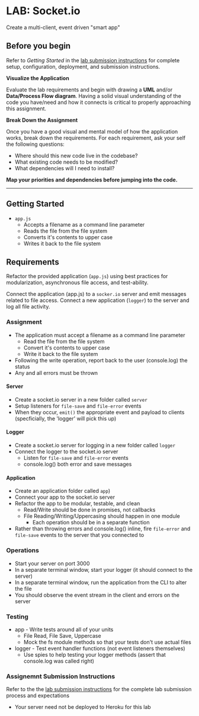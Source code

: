 # LAB: Socket.io

Create a multi-client, event driven "smart app"

## Before you begin
Refer to *Getting Started*  in the [lab submission instructions](../../../reference/submission-instructions/labs/README.md) for complete setup, configuration, deployment, and submission instructions.

**Visualize the Application**

Evaluate the lab requirements and begin with drawing a **UML** and/or **Data/Process Flow diagram**.  Having a solid visual understanding of the code you have/need and how it connects is critical to properly approaching this assignment.

**Break Down the Assignment**

Once you have a good visual and mental model of how the application works, break down the requirements. For each requirement, ask your self the following questions:

* Where should this new code live in the codebase?
* What existing code needs to be modified?
* What dependencies will I need to install?

**Map your priorities and dependencies before jumping into the code.**

---

## Getting Started

* `app.js` 
  * Accepts a filename as a command line parameter
  * Reads the file from the file system
  * Converts it's contents to upper case
  * Writes it back to the file system

## Requirements

Refactor the provided application (`app.js`) using best practices for modularization, asynchronous file access, and test-ability.

Connect the application (app.js) to a `socker.io` server and emit messages related to file access.  Connect a new application (`logger`) to the server and log all file activity.

### Assignment
* The application must accept a filename as a command line parameter
  * Read the file from the file system
  * Convert it's contents to upper case
  * Write it back to the file system
* Following the write operation, report back to the user (console.log) the status
* Any and all errors must be thrown

#### Server
* Create a socket.io server in a new folder called `server`
* Setup listeners for `file-save` and `file-error` events
* When they occur, `emit()` the appropriate event and payload to clients (specficially, the 'logger' will pick this up)

#### Logger
* Create a socket.io server for logging in a new folder called `logger`
* Connect the logger to the socket.io server
  * Listen for `file-save` and `file-error` events
  * console.log() both error and save messages

#### Application
* Create an application folder called `app`)
* Connect your app to the socket.io server
* Refactor the app to be modular, testable, and clean
  * Read/Write should be done in promises, not callbacks
  * File Reading/Writing/Uppercasing should happen in one module
    * Each operation should be in a separate function
* Rather than throwing errors and console.log() inline, fire `file-error` and `file-save` events to the server that you connected to


### Operations
* Start your server on port 3000
* In a separate terminal window, start your logger (it should connect to the server)
* In a separate terminal window, run the application from the CLI to alter the file
* You should observe the event stream in the client and errors on the server


### Testing
* app - Write tests around all of your units
  * File Read, File Save, Uppercase
  * Mock the fs module methods so that your tests don't use actual files
* logger - Test event handler functions (not event listeners themselves)
  * Use spies to help testing your logger methods (assert that console.log was called right)


### Assignemnt Submission Instructions
Refer to the the [lab submission instructions](../../../reference/submission-instructions/labs/README.md) for the complete lab submission process and expectations

* Your server need not be deployed to Heroku for this lab
